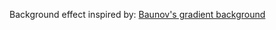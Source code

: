 Background effect inspired by: [Baunov's gradient background](https://github.com/baunov/gradients-bg)

